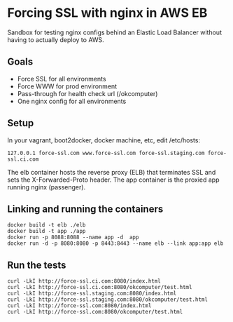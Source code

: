 Forcing SSL with nginx in AWS EB
================================

Sandbox for testing nginx configs behind an Elastic Load Balancer without having to actually deploy to AWS.

## Goals

* Force SSL for all environments
* Force WWW for prod environment
* Pass-through for health check url (/okcomputer)
* One nginx config for all environments

## Setup
In your vagrant, boot2docker, docker machine, etc, edit /etc/hosts:

```
127.0.0.1 force-ssl.com www.force-ssl.com force-ssl.staging.com force-ssl.ci.com
```

The elb container hosts the reverse proxy (ELB) that terminates SSL and sets the X-Forwarded-Proto header.
The app container is the proxied app running nginx (passenger).

## Linking and running the containers

```
docker build -t elb ./elb
docker build -t app ./app
docker run -p 8088:8088 --name app -d  app
docker run -d -p 8080:8080 -p 8443:8443 --name elb --link app:app elb 
```

## Run the tests
```
curl -LkI http://force-ssl.ci.com:8080/index.html
curl -LkI http://force-ssl.ci.com:8080/okcomputer/test.html
curl -LkI http://force-ssl.staging.com:8080/index.html
curl -LkI http://force-ssl.staging.com:8080/okcomputer/test.html
curl -LkI http://force-ssl.com:8080/index.html
curl -LkI http://force-ssl.com:8080/okcomputer/test.html
```
